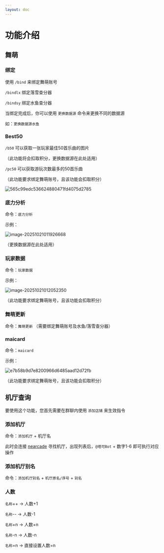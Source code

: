 ```yaml
---
layout: doc
---
```

# 功能介绍
## 舞萌

### 绑定

使用  `/bind` 来绑定舞萌账号

`/bindlx` 绑定落雪查分器

`/bindsy` 绑定水鱼查分器

当绑定完成后，你可以使用 `更换数据源` 命令来更换不同的数据源

如：`更换数据源水鱼`

### Best50

`/b50` 可以获取一张玩家最佳50首乐曲的图片

（此功能将会扣取积分，更换数据源在此处适用）

`/pc50` 可以获取游玩次数最多的50首乐曲

（此功能要求绑定舞萌账号，且该功能会扣取积分）

![565c99edc536624880471fd4075d2785](https://cn-sy1.rains3.com/takesbot/2025/10/565c99edc536624880471fd4075d2785.png)

### 底力分析

命令：`底力分析`

示例：

![image-20251021011926668](https://cn-sy1.rains3.com/takesbot/2025/10/941ee117995760a3a9d112ad4fd9b278.png)

（更换数据源在此处适用）

### 玩家数据

命令：`玩家数据`

示例：

![image-20251021012052350](https://cn-sy1.rains3.com/takesbot/2025/10/c9190a1627385c7eb9985852732a8876.png)

（此功能要求绑定舞萌账号，且该功能会扣取积分）

### 舞萌更新
命令：`舞萌更新`
（需要绑定舞萌账号及水鱼/落雪查分器）

### maicard

命令：`maicard`

示例：

![e7b58b9d7e8200966d6485aad12d72fb](https://cn-sy1.rains3.com/takesbot/2025/10/e7b58b9d7e8200966d6485aad12d72fb.png)

（此功能要求绑定舞萌账号，且该功能会扣取积分）

## 机厅查询

要使用这个功能，您首先需要在群聊内使用 `添加店铺` 来生效指令

### 添加机厅

命令：`添加机厅` + 机厅名

此时会连接 [nearcade](https://nearcade.phizone.cn/) 寻找机厅，出现列表后，`@塔可Bot` + 数字1-6 即可执行对应操作

### 添加机厅别名

命令：`添加机厅别名` + `机厅原名/序号` + `别名`

### 人数

`名称`++ -> 人数+1

`名称`-- -> 人数-1

`名称`+n -> 人数+n

`名称`-n -> 人数-n

`名称`=n -> 直接设置人数=n